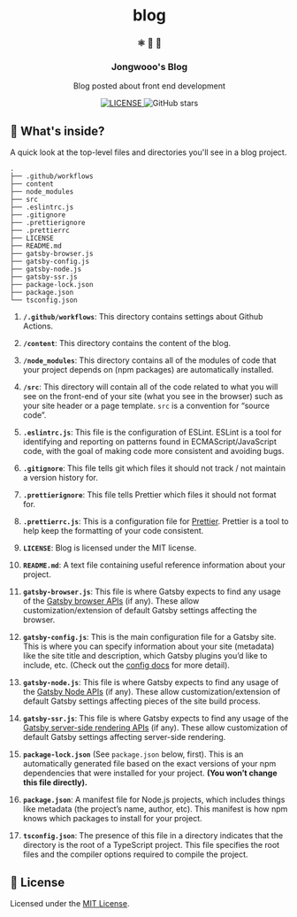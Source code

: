 <!-- <p align="center">
  <a href="">
    <img alt="Logo" src="" width="60" />
  </a>
</p> -->

<h1 align="center">
  blog
</h1>

<h3 align="center">
  ⚛️ 📄 🚀
</h3>

<h3 align="center">
  Jongwooo's Blog
</h3>

<p align="center">
  Blog posted about front end development
</p>

<p align="center">
  <a href="LICENSE">
    <img alt="LICENSE" src="https://img.shields.io/github/license/jongwooo/blog?color=blue">
  </a>
  <img alt="GitHub stars" src="https://img.shields.io/github/stars/jongwooo/blog?style=social">
</p>

## 🧐 What's inside?

A quick look at the top-level files and directories you'll see in a blog project.

    .
    ├── .github/workflows
    ├── content
    ├── node_modules
    ├── src
    ├── .eslintrc.js
    ├── .gitignore
    ├── .prettierignore
    ├── .prettierrc
    ├── LICENSE
    ├── README.md
    ├── gatsby-browser.js
    ├── gatsby-config.js
    ├── gatsby-node.js
    ├── gatsby-ssr.js
    ├── package-lock.json
    ├── package.json
    └── tsconfig.json

1.  **`/.github/workflows`**: This directory contains settings about Github Actions.

2.  **`/content`**: This directory contains the content of the blog.

3.  **`/node_modules`**: This directory contains all of the modules of code that your project depends on (npm packages) are automatically installed.

4.  **`/src`**: This directory will contain all of the code related to what you will see on the front-end of your site (what you see in the browser) such as your site header or a page template. `src` is a convention for “source code”.

5.  **`.eslintrc.js`**: This file is the configuration of ESLint. ESLint is a tool for identifying and reporting on patterns found in ECMAScript/JavaScript code, with the goal of making code more consistent and avoiding bugs.

6.  **`.gitignore`**: This file tells git which files it should not track / not maintain a version history for.

7.  **`.prettierignore`**: This file tells Prettier which files it should not format for.

8.  **`.prettierrc.js`**: This is a configuration file for [Prettier](https://prettier.io/). Prettier is a tool to help keep the formatting of your code consistent.

9.  **`LICENSE`**: Blog is licensed under the MIT license.

10. **`README.md`**: A text file containing useful reference information about your project.

11. **`gatsby-browser.js`**: This file is where Gatsby expects to find any usage of the [Gatsby browser APIs](https://www.gatsbyjs.org/docs/browser-apis/) (if any). These allow customization/extension of default Gatsby settings affecting the browser.

12. **`gatsby-config.js`**: This is the main configuration file for a Gatsby site. This is where you can specify information about your site (metadata) like the site title and description, which Gatsby plugins you’d like to include, etc. (Check out the [config docs](https://www.gatsbyjs.org/docs/gatsby-config/) for more detail).

13. **`gatsby-node.js`**: This file is where Gatsby expects to find any usage of the [Gatsby Node APIs](https://www.gatsbyjs.org/docs/node-apis/) (if any). These allow customization/extension of default Gatsby settings affecting pieces of the site build process.

14. **`gatsby-ssr.js`**: This file is where Gatsby expects to find any usage of the [Gatsby server-side rendering APIs](https://www.gatsbyjs.org/docs/ssr-apis/) (if any). These allow customization of default Gatsby settings affecting server-side rendering.

15. **`package-lock.json`** (See `package.json` below, first). This is an automatically generated file based on the exact versions of your npm dependencies that were installed for your project. **(You won’t change this file directly).**

16. **`package.json`**: A manifest file for Node.js projects, which includes things like metadata (the project’s name, author, etc). This manifest is how npm knows which packages to install for your project.

17. **`tsconfig.json`**: The presence of this file in a directory indicates that the directory is the root of a TypeScript project. This file specifies the root files and the compiler options required to compile the project.

## 📝 License

Licensed under the [MIT License](LICENSE).
